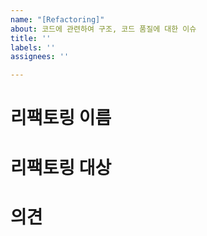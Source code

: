 ```yaml
---
name: "[Refactoring]"
about: 코드에 관련하여 구조, 코드 품질에 대한 이슈
title: ''
labels: ''
assignees: ''

---
```


# 리팩토링 이름

# 리팩토링 대상

# 의견
